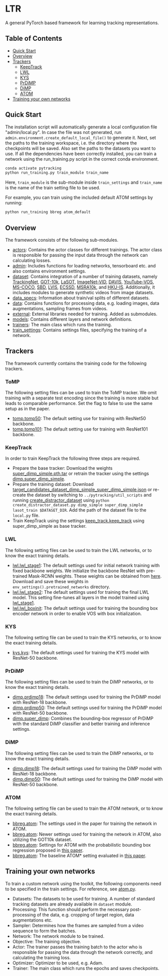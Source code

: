 # LTR

A general PyTorch based framework for learning tracking representations. 
## Table of Contents

* [Quick Start](#quick-start)
* [Overview](#overview)
* [Trackers](#trackers)
   * [KeepTrack](#KeepTrack)
   * [LWL](#LWL)
   * [KYS](#KYS)
   * [PrDiMP](#PrDiMP)
   * [DiMP](#DiMP)
   * [ATOM](#ATOM)
* [Training your own networks](#training-your-own-networks)

## Quick Start
The installation script will automatically generate a local configuration file  "admin/local.py". In case the file was not generated, run ```admin.environment.create_default_local_file()``` to generate it. Next, set the paths to the training workspace, 
i.e. the directory where the checkpoints will be saved. Also set the paths to the datasets you want to use. If all the dependencies have been correctly installed, you can train a network using the run_training.py script in the correct conda environment.  
```bash
conda activate pytracking
python run_training.py train_module train_name
```
Here, ```train_module``` is the sub-module inside ```train_settings``` and ```train_name``` is the name of the train setting file to be used.

For example, you can train using the included default ATOM settings by running:
```bash
python run_training bbreg atom_default
```


## Overview
The framework consists of the following sub-modules.  
 - [actors](actors): Contains the actor classes for different trainings. The actor class is responsible for passing the input data through the network can calculating losses.  
 - [admin](admin): Includes functions for loading networks, tensorboard etc. and also contains environment settings.  
 - [dataset](dataset): Contains integration of a number of training datasets, namely [TrackingNet](https://tracking-net.org/), [GOT-10k](http://got-10k.aitestunion.com/), [LaSOT](http://vision.cs.stonybrook.edu/~lasot/), 
 [ImageNet-VID](http://image-net.org/), [DAVIS](https://davischallenge.org), [YouTube-VOS](https://youtube-vos.org), [MS-COCO](http://cocodataset.org/#home), [SBD](http://home.bharathh.info/pubs/codes/SBD), [LVIS](https://www.lvisdataset.org), [ECSSD](http://www.cse.cuhk.edu.hk/leojia/projects/hsaliency/dataset.html), [MSRA10k](https://mmcheng.net/msra10k), and [HKU-IS](https://sites.google.com/site/ligb86/hkuis). Additionally, it includes modules to generate synthetic videos from image datasets. 
 - [data_specs](data_specs): Information about train/val splits of different datasets.   
 - [data](data): Contains functions for processing data, e.g. loading images, data augmentations, sampling frames from videos.  
 - [external](external): External libraries needed for training. Added as submodules.  
 - [models](models): Contains different layers and network definitions.  
 - [trainers](trainers): The main class which runs the training.  
 - [train_settings](train_settings): Contains settings files, specifying the training of a network.   
 
## Trackers
 The framework currently contains the training code for the following trackers.

### ToMP
 The following setting files can be used to train the ToMP tracker. We omit training with a separate test encoding since the training is more stable but leads to comparable performance. Set the flag to false to use the same setup as in the paper.
 - [tomp.tomp50](train_settings/tomp/tomp50.py): The default setting use for training with ResNet50 backbone. 
 - [tomp.tomp101](train_settings/tomp/tomp101.py): The default setting use for training with ResNet101 backbone.

### KeepTrack
 In order to train KeepTrack the following three steps are required.  
 - Prepare the base tracker: Download the weights [super_dimp_simple.pth.tar](https://drive.google.com/file/d/1lzwdeX9HBefQwznMaX5AKAGda7tqeQtg) or retrain the tracker using the settings [dimp.super_dimp_simple](train_settings/dimp/super_dimp_simple.py).  
 - Prepare the training dataset: Download [target_candidates_dataset_dimp_simple_super_dimp_simple.json](https://drive.google.com/file/d/1gIlrYYpkYKAtZyNzkwUCaqAxYyMNC27S) or re-create the dataset by switching to `../pytracking/util_scripts` and running [create_distractor_dataset](../pytracking/util_scripts/create_distractor_dataset.py) using `python create_distractor_dataset.py dimp_simple super_dimp_simple lasot_train $DATASET_DIR`. Add the path of the dataset file to the `local.py` file.  
 - Train KeepTrack using the settings [keep_track.keep_track](train_settings/keep_track/keep_track.py) using super_dimp_simple as base tracker.  

### LWL
 The following setting files can be used to train the LWL networks, or to know the exact training details.   
 - [lwl.lwl_stage1](train_settings/lwl/lwl_stage1.py): The default settings used for initial network training with fixed backbone weights. We initialize the backbone ResNet with pre-trained Mask-RCNN weights. These weights can be obtained from [here](https://drive.google.com/file/d/12pVHmhqtxaJ151dZrXN1dcgUa7TuAjdA/view?usp=sharing). Download and save these weights in `env_settings().pretrained_networks` directory.  
 - [lwl.lwl_stage2](train_settings/lwl/lwl_stage2.py): The default settings used for training the final LWL model. This setting fine-tunes all layers in the model trained using [lwl_stage1](train_settings/lwl/lwl_stage1.py).   
 - [lwl.lwl_boxinit](train_settings/lwl/lwl_boxinit.py):  The default settings used for training the bounding box encoder network in order to enable VOS with box initialization.  
 
### KYS
 The following setting file can be used to train the KYS networks, or to know the exact training details.  
 - [kys.kys](train_settings/kys/kys.py): The default settings used for training the KYS model with ResNet-50 backbone.

### PrDiMP
 The following setting files can be used to train the DiMP networks, or to know the exact training details.  
 - [dimp.prdimp18](train_settings/dimp/prdimp18.py): The default settings used for training the PrDiMP model with ResNet-18 backbone.  
 - [dimp.prdimp50](train_settings/dimp/prdimp50.py): The default settings used for training the PrDiMP model with ResNet-50 backbone.   
 - [dimp.super_dimp](train_settings/dimp/super_dimp.py): Combines the bounding-box regressor of PrDiMP with the standard DiMP classifier and better training and inference settings.   
 
### DiMP
 The following setting files can be used to train the DiMP networks, or to know the exact training details.  
 - [dimp.dimp18](train_settings/dimp/dimp18.py): The default settings used for training the DiMP model with ResNet-18 backbone.  
 - [dimp.dimp50](train_settings/dimp/dimp50.py): The default settings used for training the DiMP model with ResNet-50 backbone.  
 
### ATOM
 The following setting file can be used to train the ATOM network, or to know the exact training details. 
 - [bbreg.atom](train_settings/bbreg/atom_paper.py): The settings used in the paper for training the network in ATOM.
 - [bbreg.atom](train_settings/bbreg/atom.py): Newer settings used for training the network in ATOM, also utilizing the GOT10k dataset.
 - [bbreg.atom](train_settings/bbreg/atom_prob_ml.py): Settings for ATOM with the probabilistic bounding box regression proposed in [this paper](https://arxiv.org/abs/1909.12297). 
 - [bbreg.atom](train_settings/bbreg/atom_paper.py): The baseline ATOM* setting evaluated in [this paper](https://arxiv.org/abs/1909.12297).  
 
## Training your own networks
To train a custom network using the toolkit, the following components need to be specified in the train settings. For reference, see [atom.py](train_settings/bbreg/atom.py).  
- Datasets: The datasets to be used for training. A number of standard tracking datasets are already available in ```dataset``` module.  
- Processing: This function should perform the necessary post-processing of the data, e.g. cropping of target region, data augmentations etc.  
- Sampler: Determines how the frames are sampled from a video sequence to form the batches.  
- Network: The network module to be trained.  
- Objective: The training objective.  
- Actor: The trainer passes the training batch to the actor who is responsible for passing the data through the network correctly, and calculating the training loss.  
- Optimizer: Optimizer to be used, e.g. Adam.  
- Trainer: The main class which runs the epochs and saves checkpoints. 
 

 